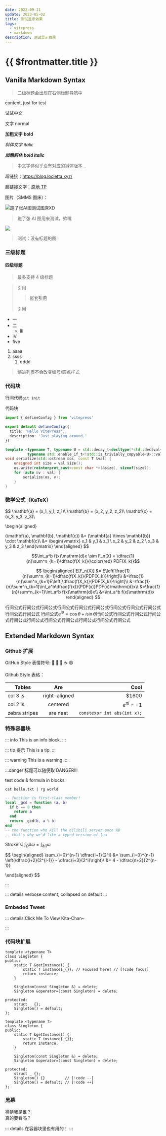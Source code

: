 ```yaml
---
date: 2022-09-11
update: 2023-05-02
title: 测试显示效果
tags:
  - vitepress
  - markdown
description: 测试显示效果
---
```


# {{ $frontmatter.title }}

## Vanilla Markdown Syntax

> 二级标题会出现在右侧标题导航中

content, just for test

试试中文

文字 normal

**加粗文字** **bold**

_斜体文字_ _italic_

**_加粗斜体_** **_bold italic_**

> 中文字体似乎没有对应的斜体版本...

超链接：https://blog.locietta.xyz/

超链接文字：[原地 TP](https://blog.locietta.xyz/posts/test.html)

图片（SMMS 图床）：

![跑了张AI图测试图床XD](https://s2.loli.net/2023/01/14/w9AWTZ8Gs5M4iek.png)

> 跑了张 AI 图用来测试，欸嘿

![](https://s2.loli.net/2023/05/02/X3uMSOJPlYFe1CE.png)

> 测试：没有标题的图

### 三级标题

#### 四级标题

> 最多支持 4 级标题

> 引用
>
> > 嵌套引用
>
> 引用

- 一
- 二
  - III
- IV
- five

1. aaaa
2. ssss
   1. dddd

> 缩进列表不会改变编号/圆点样式

### 代码块

行间代码`git init`

代码块

```ts
import { defineConfig } from 'vitepress'

export default defineConfig({
  title: 'Hello VitePress',
  description: 'Just playing around.'
})
```

```cpp
template <typename T, typename U = std::decay_t<decltype(*std::declval<const T &>().begin())>,
          typename std::enable_if_t<!std::is_trivially_copyable<U>::value && !std::is_trivially_copyable<T>::value, int> = 0>
void serialize(std::ostream &os, const T &val) {
    unsigned int size = val.size();
    os.write(reinterpret_cast<const char *>(&size), sizeof(size));
    for (auto &v : val) {
        serialize(os, v);
    }
}
```

### 数学公式（KaTeX）

$$
\mathbf{a} = (x_1, y_1, z_1)\\
\mathbf{b} = (x_2, y_2, z_2)\\
\mathbf{c} = (x_3, y_3, z_3)\\

\begin{aligned}

(\mathbf{a}, \mathbf{b}, \mathbf{c}) &= (\mathbf{a} \times \mathbf{b}) \cdot \mathbf{c}\\
&=
\begin{vmatrix}
 x_1 & y_1 & z_1 \\
 x_2 & y_2 & z_2 \\
 x_3 & y_3 & z_3
\end{vmatrix}
\end{aligned}
$$

$$\int_a^b f(x)\mathrm{d}x \sim F_n(X) = \dfrac{1}{n}\sum^n_{k=1}\dfrac{f(X_k)}{\color{red} PDF(X_k)}$$

$$
\begin{aligned}
E[F_n(X)] &= E\left[\frac{1}{n}\sum^n_{k=1}\dfrac{f(X_k)}{PDF(X_k)}\right]\\
&=\frac{1}{n}\sum^n_{k=1}E\left[\dfrac{f(X_k)}{PDF(X_k)}\right]\\
&=\frac{1}{n}\sum^n_{k=1}\int_a^b\dfrac{f(x)}{PDF(x)}PDF(x)\mathrm{d}x\\
&=\frac{1}{n}\sum^n_{k=1}\int_a^b f(x)\mathrm{d}x\\
&=\int_a^b f(x)\mathrm{d}x
\end{aligned}
$$

行间公式行间公式行间公式行间公式行间公式行间公式行间公式行间公式行间公式行间公式行间公式
行间公式$\mathrm{e}^{i\theta} = \cos \theta + i \sin \theta$行间公式行间公式行间公式行间公式行间公式行间公式行间公式行间公式行间公式行间公式行间公式

## Extended Markdown Syntax

### Github 扩展

GitHub Style 表情符号:
:100: :tada: :tea: :coffee: :smile:

Github Style 表格：

| Tables        |      Are      |                        Cool |
| ------------- | :-----------: | --------------------------: |
| col 3 is      | right-aligned |                       $1600 |
| col 2 is      |   centered    |            $e^{\pi i} = -1$ |
| zebra stripes |   are neat    | `constexpr int abs(int x);` |

### 特殊容器块

::: info
This is an info block.
:::

::: tip 提示
This is a tip.
:::

::: warning
This is a warning.
:::

:::danger 标题可以随便取
DANGER!!!

test code & formula in blocks:

`cat hello.txt | rg world`

```lua
-- function is first-class member!
local _gcd = function (a, b)
  if b == 0 then
    return a
  end
  return _gcd(b, a % b)
end
-- the function who kill the bilibili server once XD
-- that's why we'd like a typed version of lua
```

Stroke's: $\int_{\Omega}\mathrm{d}\omega = \int_{\partial \Omega}\omega$

$$
\begin{aligned}
\sum_{i=0}^{n-1} \dfrac{i+1}{2^i} &= \sum_{i=0}^{n-1} \left(\dfrac{i+2}{2^{i-1}} - \dfrac{i+3}{2^i}\right)\\
&= 4 - \dfrac{n+2}{2^{n-1}}

\end{aligned}
$$

:::

::: details
verbose content, collapsed on default
:::

### Embeded Tweet

::: details Click Me To View Kita-Chan~
<Tweet id="1614087229701488641"> </Tweet>

<!-- <Tweet>

  <blockquote class="twitter-tweet">
    <p
      lang="ja"
      dir="ltr"
    >
      喜多❤️<a
        href="https://twitter.com/hashtag/%E3%81%BC%E3%81%A3%E3%81%A1%E3%83%BB%E3%81%96%E3%83%BB%E3%82%8D%E3%81%A3%E3%81%8F?src=hash&amp;ref_src=twsrc%5Etfw"
        >#ぼっち・ざ・ろっく</a
      >
      <a href="https://t.co/xZcht5n0Pj">pic.twitter.com/xZcht5n0Pj</a>
    </p>
    &mdash; 唄茶Utacha (@Utacha0912)
    <a href="https://twitter.com/Utacha0912/status/1614087229701488641?ref_src=twsrc%5Etfw">January 14, 2023</a>
  </blockquote>
</Tweet> -->
:::

### 代码块扩展

```cpp{13}
template <typename T>
class Singleton {
public:
    static T &getInstance() {
        static T instance{_{}}; // Focused here! // [!code focus]
        return instance;
    }

    Singleton(const Singleton &) = delete;
    Singleton &operator=(const Singleton) = delete;

protected:
    struct _ {};
    Singleton() = default;
};
```

```cpp:line-numbers
template <typename T>
class Singleton {
public:
    static T &getInstance() {
        static T instance{_{}};
        return instance;
    }

    Singleton(const Singleton &) = delete;
    Singleton &operator=(const Singleton) = delete;

protected:
    struct _ {};
    Singleton() {}         // [!code --]
    Singleton() = default; // [!code ++]
};
```

### 黑幕

<Shade>
猜猜我是谁？
</Shade>

<br/>

<Shade hover="真拿你没办法">
真的要看吗？
</Shade>

<br/>

::: details
<Shade>
在容器块里也有用的！
</Shade>
:::
